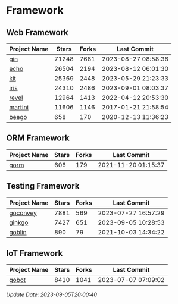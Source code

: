 # Framework

## Web Framework
| Project Name | Stars | Forks | Last Commit |
| ------------ | ----- | ----- | ----------- |
| [gin](https://github.com/gin-gonic/gin) | 71248 | 7681 | 2023-08-27 08:58:36 |
| [echo](https://github.com/labstack/echo) | 26504 | 2194 | 2023-08-12 06:01:30 |
| [kit](https://github.com/go-kit/kit) | 25369 | 2448 | 2023-05-29 21:23:33 |
| [iris](https://github.com/kataras/iris) | 24310 | 2486 | 2023-09-01 08:03:37 |
| [revel](https://github.com/revel/revel) | 12964 | 1413 | 2022-04-12 20:53:30 |
| [martini](https://github.com/go-martini/martini) | 11606 | 1146 | 2017-01-21 21:58:54 |
| [beego](https://github.com/astaxie/beego) | 658 | 170 | 2020-12-13 11:36:23 |

## ORM Framework
| Project Name | Stars | Forks | Last Commit |
| ------------ | ----- | ----- | ----------- |
| [gorm](https://github.com/jinzhu/gorm) | 606 | 179 | 2021-11-20 01:15:37 |

## Testing Framework
| Project Name | Stars | Forks | Last Commit |
| ------------ | ----- | ----- | ----------- |
| [goconvey](https://github.com/smartystreets/goconvey) | 7881 | 569 | 2023-07-27 16:57:29 |
| [ginkgo](https://github.com/onsi/ginkgo) | 7427 | 651 | 2023-09-05 10:28:53 |
| [goblin](https://github.com/franela/goblin) | 890 | 79 | 2021-10-03 14:34:22 |

## IoT Framework
| Project Name | Stars | Forks | Last Commit |
| ------------ | ----- | ----- | ----------- |
| [gobot](https://github.com/hybridgroup/gobot) | 8410 | 1041 | 2023-07-07 07:09:02 |

*Update Date: 2023-09-05T20:00:40*